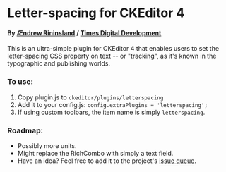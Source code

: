 # Letter-spacing for CKEditor 4
#### By [Ændrew Rininsland](http://www.twitter.com/aendrew) / [Times Digital Development](http://timesdigitaldevelopment.tumblr.com)

This is an ultra-simple plugin for CKEditor 4 that enables users to set the
letter-spacing CSS property on text -- or "tracking", as it's known in the
typographic and publishing worlds.

### To use:

1. Copy plugin.js to `ckeditor/plugins/letterspacing`
2. Add it to your config.js: `config.extraPlugins = 'letterspacing';`
3. If using custom toolbars, the item name is simply `letterspacing`.

### Roadmap:

* Possibly more units.
* Might replace the RichCombo with simply a text field.
* Have an idea? Feel free to add it to the project's [issue queue](https://github.com/times/ckeditor-letterspacing/issues).

